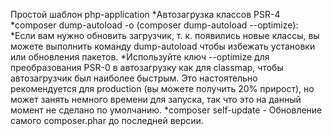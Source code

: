 Простой шаблон php-application
*Автозагрузка классов PSR-4
*composer dump-autoload -o (composer dump-autoload --optimize):
*Если вам нужно обновить загрузчик, т. к. появились новые классы, вы можете выполнить команду dump-autoload чтобы избежать установки или обновления пакетов.
*Используйте ключ --optimize для преобразования PSR-0 в автозагрузку как для classmap, чтобы автозагрузчик был наиболее быстрым. Это настоятельно рекомендуется для production (вы можете получить 20% прирост), но может занять немного времени для запуска, так что это на данный момент не сделано по умолчанию.
*composer self-update - Обновление самого composer.phar до последней версии.